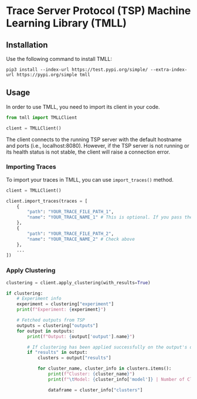 # Trace Server Protocol (TSP) Machine Learning Library (TMLL)

## Installation
Use the following command to install TMLL:
```console
pip3 install --index-url https://test.pypi.org/simple/ --extra-index-url https://pypi.org/simple tmll
```

## Usage
In order to use TMLL, you need to import its client in your code.
```python
from tmll import TMLLClient

client = TMLLClient()
```

The client connects to the running TSP server with the default hostname and ports (i.e., localhost:8080). However, if the TSP server is not running or its health status is not stable, the client will raise a connection error.

### Importing Traces
To import your traces in TMLL, you can use `import_traces()` method.
```python
client = TMLLClient()

client.import_traces(traces = [
    {
        "path": "YOUR_TRACE_FILE_PATH_1",
        "name": "YOUR_TRACE_NAME_1" # This is optional. If you pass the generate_name=True to the method, the client will automatically create a name for your traces (and for the experiment if neccessary)
    },
    {
        "path": "YOUR_TRACE_FILE_PATH_2",
        "name": "YOUR_TRACE_NAME_2" # Check above
    },
    ...
])
```

### Apply Clustering
```python
clustering = client.apply_clustering(with_results=True)

if clustering:
    # Experiment info
    experiment = clustering["experiment"]
    print(f"Experiment: {experiment}")

    # Fetched outputs from TSP
    outputs = clustering["outputs"]
    for output in outputs:
        print(f"Output: {output['output'].name}")

        # If clustering has been applied successfully on the output's data
        if "results" in output:
            clusters = output["results"]

            for cluster_name, cluster_info in clusters.items():
                print(f"Cluster: {cluster_name}")
                print(f"\tModel: {cluster_info['model']} | Number of Clusters: {cluster_info['n_clusters']} | Evaluations: {cluster_info['evaluation']}")

                dataframe = cluster_info["clusters"]
```